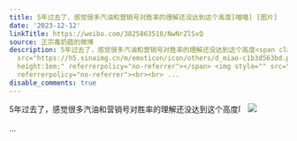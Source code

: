 ```yaml
---
title: 5年过去了，感觉很多汽油和营销号对胜率的理解还没达到这个高度[喵喵] [图片]
date: '2023-12-12'
linkTitle: https://weibo.com/3825863518/NwNrZlSxQ
source: 正宗毒奶菇的微博
description: 5年过去了，感觉很多汽油和营销号对胜率的理解还没达到这个高度<span class="url-icon"><img alt="[喵喵]"
  src="https://h5.sinaimg.cn/m/emoticon/icon/others/d_miao-c1b3d563bd.png" style="width:1em;
  height:1em;" referrerpolicy="no-referrer"></span> <img style="" src="https://tvax2.sinaimg.cn/large/e40a0b5ely1hkr3juqomej21400u0qjj.jpg"
  referrerpolicy="no-referrer"><br><br> ...
disable_comments: true
---
```

5年过去了，感觉很多汽油和营销号对胜率的理解还没达到这个高度<span class="url-icon"><img alt="[喵喵]" src="https://h5.sinaimg.cn/m/emoticon/icon/others/d_miao-c1b3d563bd.png" style="width:1em; height:1em;" referrerpolicy="no-referrer"></span> <img style="" src="https://tvax2.sinaimg.cn/large/e40a0b5ely1hkr3juqomej21400u0qjj.jpg" referrerpolicy="no-referrer"><br><br> ...